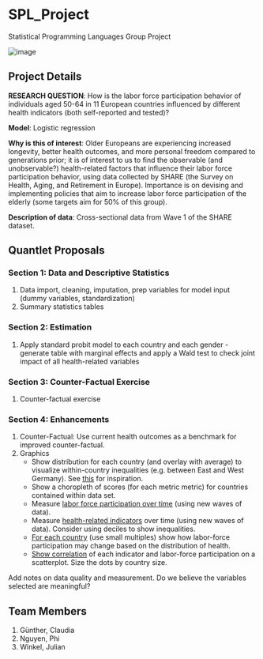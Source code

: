 # SPL_Project

Statistical Programming Languages Group Project

![image](https://imgs.xkcd.com/comics/machine_learning.png)

## Project Details

**RESEARCH QUESTION**: How is the labor force participation behavior of individuals aged 50-64 in 11 European countries influenced by different health indicators (both self-reported and tested)?

**Model**: Logistic regression

**Why is this of interest**: Older Europeans are experiencing increased longevity, better health outcomes, and more personal freedom compared to generations prior; it is of interest to us to find the observable (and unobservable?) health-related factors that influence their labor force participation behavior, using data collected by SHARE (the Survey on Health, Aging, and Retirement in Europe). Importance is on devising and implementing policies that aim to increase labor force participation of the elderly (some targets aim for 50% of this group).

**Description of data**: Cross-sectional data from Wave 1 of the SHARE dataset.

## Quantlet Proposals

### Section 1: Data and Descriptive Statistics

1. Data import, cleaning, imputation, prep variables for model input (dummy variables, standardization)
2. Summary statistics tables

### Section 2: Estimation

1. Apply standard probit model to each country and each gender - generate table with marginal effects and apply a Wald test to check joint impact of all health-related variables

### Section 3: Counter-Factual Exercise

1. Counter-factual exercise

### Section 4: Enhancements

1. Counter-Factual: Use current health outcomes as a benchmark for improved counter-factual.
2. Graphics
    - Show distribution for each country (and overlay with average) to visualize within-country inequalities (e.g. between East and West Germany). See [this](https://ourworldindata.org/wp-content/uploads/2017/04/The-distribution-of-life-satisfaction.png) for inspiration.
    - Show a choropleth of scores (for each metric metric) for countries contained within data set.
    - Measure [labor force participation over time](https://ourworldindata.org/grapher/share-of-people-who-say-they-are-happy) (using new waves of data).
    - Measure [health-related indicators](https://ourworldindata.org/wp-content/uploads/2017/04/Happiness-Inequality-Clark-et-al-2015.png) over time (using new waves of data). Consider using deciles to show inequalities.
    - [For each country](https://ourworldindata.org/wp-content/uploads/2017/04/Happiness-by-Income-Quintiles-Small-Multiples.png) (use small multiples) show how labor-force participation may change based on the distribution of health.
    - [Show correlation](https://ourworldindata.org/grapher/gdp-vs-happiness) of each indicator and labor-force participation on a scatterplot. Size the dots by country size.

Add notes on data quality and measurement. Do we believe the variables selected are meaningful?

## Team Members

1. Günther, Claudia
2. Nguyen, Phi
3. Winkel, Julian
